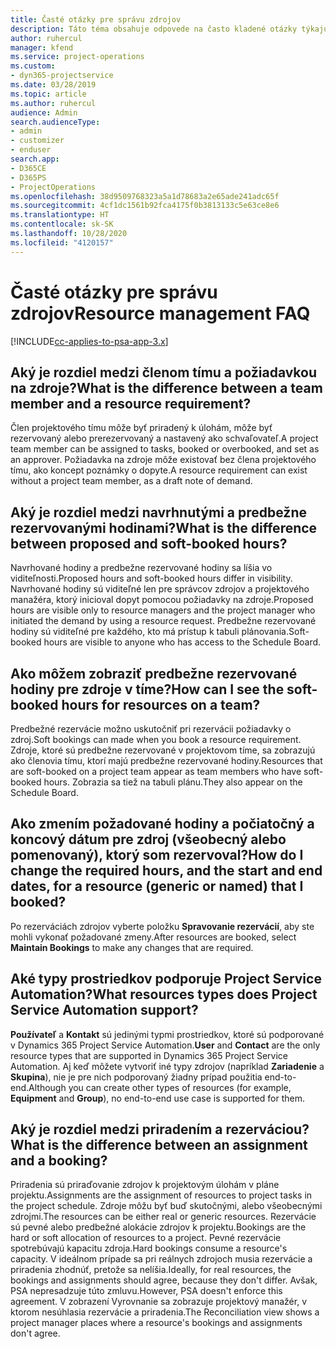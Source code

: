 ```yaml
---
title: Časté otázky pre správu zdrojov
description: Táto téma obsahuje odpovede na často kladené otázky týkajúce sa správy zdrojov.
author: ruhercul
manager: kfend
ms.service: project-operations
ms.custom:
- dyn365-projectservice
ms.date: 03/28/2019
ms.topic: article
ms.author: ruhercul
audience: Admin
search.audienceType:
- admin
- customizer
- enduser
search.app:
- D365CE
- D365PS
- ProjectOperations
ms.openlocfilehash: 38d9509768323a5a1d78683a2e65ade241adc65f
ms.sourcegitcommit: 4cf1dc1561b92fca4175f0b3813133c5e63ce8e6
ms.translationtype: HT
ms.contentlocale: sk-SK
ms.lasthandoff: 10/28/2020
ms.locfileid: "4120157"
---
```

# <a name="resource-management-faq"></a><span data-ttu-id="52837-103">Časté otázky pre správu zdrojov</span><span class="sxs-lookup"><span data-stu-id="52837-103">Resource management FAQ</span></span>

[!INCLUDE[cc-applies-to-psa-app-3.x](../includes/cc-applies-to-psa-app-3x.md)]

## <a name="what-is-the-difference-between-a-team-member-and-a-resource-requirement"></a><span data-ttu-id="52837-104">Aký je rozdiel medzi členom tímu a požiadavkou na zdroje?</span><span class="sxs-lookup"><span data-stu-id="52837-104">What is the difference between a team member and a resource requirement?</span></span>

<span data-ttu-id="52837-105">Člen projektového tímu môže byť priradený k úlohám, môže byť rezervovaný alebo prerezervovaný a nastavený ako schvaľovateľ.</span><span class="sxs-lookup"><span data-stu-id="52837-105">A project team member can be assigned to tasks, booked or overbooked, and set as an approver.</span></span> <span data-ttu-id="52837-106">Požiadavka na zdroje môže existovať bez člena projektového tímu, ako koncept poznámky o dopyte.</span><span class="sxs-lookup"><span data-stu-id="52837-106">A resource requirement can exist without a project team member, as a draft note of demand.</span></span> 

## <a name="what-is-the-difference-between-proposed-and-soft-booked-hours"></a><span data-ttu-id="52837-107">Aký je rozdiel medzi navrhnutými a predbežne rezervovanými hodinami?</span><span class="sxs-lookup"><span data-stu-id="52837-107">What is the difference between proposed and soft-booked hours?</span></span>

<span data-ttu-id="52837-108">Navrhované hodiny a predbežne rezervované hodiny sa líšia vo viditeľnosti.</span><span class="sxs-lookup"><span data-stu-id="52837-108">Proposed hours and soft-booked hours differ in visibility.</span></span> <span data-ttu-id="52837-109">Navrhované hodiny sú viditeľné len pre správcov zdrojov a projektového manažéra, ktorý inicioval dopyt pomocou požiadavky na zdroje.</span><span class="sxs-lookup"><span data-stu-id="52837-109">Proposed hours are visible only to resource managers and the project manager who initiated the demand by using a resource request.</span></span> <span data-ttu-id="52837-110">Predbežne rezervované hodiny sú viditeľné pre každého, kto má prístup k tabuli plánovania.</span><span class="sxs-lookup"><span data-stu-id="52837-110">Soft-booked hours are visible to anyone who has access to the Schedule Board.</span></span>

## <a name="how-can-i-see-the-soft-booked-hours-for-resources-on-a-team"></a><span data-ttu-id="52837-111">Ako môžem zobraziť predbežne rezervované hodiny pre zdroje v tíme?</span><span class="sxs-lookup"><span data-stu-id="52837-111">How can I see the soft-booked hours for resources on a team?</span></span>

<span data-ttu-id="52837-112">Predbežné rezervácie možno uskutočniť pri rezervácii požiadavky o zdroj.</span><span class="sxs-lookup"><span data-stu-id="52837-112">Soft bookings can made when you book a resource requirement.</span></span> <span data-ttu-id="52837-113">Zdroje, ktoré sú predbežne rezervované v projektovom tíme, sa zobrazujú ako členovia tímu, ktorí majú predbežne rezervované hodiny.</span><span class="sxs-lookup"><span data-stu-id="52837-113">Resources that are soft-booked on a project team appear as team members who have soft-booked hours.</span></span> <span data-ttu-id="52837-114">Zobrazia sa tiež na tabuli plánu.</span><span class="sxs-lookup"><span data-stu-id="52837-114">They also appear on the Schedule Board.</span></span>

## <a name="how-do-i-change-the-required-hours-and-the-start-and-end-dates-for-a-resource-generic-or-named-that-i-booked"></a><span data-ttu-id="52837-115">Ako zmením požadované hodiny a počiatočný a koncový dátum pre zdroj (všeobecný alebo pomenovaný), ktorý som rezervoval?</span><span class="sxs-lookup"><span data-stu-id="52837-115">How do I change the required hours, and the start and end dates, for a resource (generic or named) that I booked?</span></span>

<span data-ttu-id="52837-116">Po rezerváciách zdrojov vyberte položku **Spravovanie rezervácií**, aby ste mohli vykonať požadované zmeny.</span><span class="sxs-lookup"><span data-stu-id="52837-116">After resources are booked, select **Maintain Bookings** to make any changes that are required.</span></span>

## <a name="what-resources-types-does-project-service-automation-support"></a><span data-ttu-id="52837-117">Aké typy prostriedkov podporuje Project Service Automation?</span><span class="sxs-lookup"><span data-stu-id="52837-117">What resources types does Project Service Automation support?</span></span>

<span data-ttu-id="52837-118">**Používateľ** a **Kontakt** sú jedinými typmi prostriedkov, ktoré sú podporované v Dynamics 365 Project Service Automation.</span><span class="sxs-lookup"><span data-stu-id="52837-118">**User** and **Contact** are the only resource types that are supported in Dynamics 365 Project Service Automation.</span></span> <span data-ttu-id="52837-119">Aj keď môžete vytvoriť iné typy zdrojov (napríklad **Zariadenie** a **Skupina**), nie je pre nich podporovaný žiadny prípad použitia end-to-end.</span><span class="sxs-lookup"><span data-stu-id="52837-119">Although you can create other types of resources (for example, **Equipment** and **Group**), no end-to-end use case is supported for them.</span></span>

## <a name="what-is-the-difference-between-an-assignment-and-a-booking"></a><span data-ttu-id="52837-120">Aký je rozdiel medzi priradením a rezerváciou?</span><span class="sxs-lookup"><span data-stu-id="52837-120">What is the difference between an assignment and a booking?</span></span>

<span data-ttu-id="52837-121">Priradenia sú priraďovanie zdrojov k projektovým úlohám v pláne projektu.</span><span class="sxs-lookup"><span data-stu-id="52837-121">Assignments are the assignment of resources to project tasks in the project schedule.</span></span> <span data-ttu-id="52837-122">Zdroje môžu byť buď skutočnými, alebo všeobecnými zdrojmi.</span><span class="sxs-lookup"><span data-stu-id="52837-122">The resources can be either real or generic resources.</span></span> <span data-ttu-id="52837-123">Rezervácie sú pevné alebo predbežné alokácie zdrojov k projektu.</span><span class="sxs-lookup"><span data-stu-id="52837-123">Bookings are the hard or soft allocation of resources to a project.</span></span> <span data-ttu-id="52837-124">Pevné rezervácie spotrebúvajú kapacitu zdroja.</span><span class="sxs-lookup"><span data-stu-id="52837-124">Hard bookings consume a resource's capacity.</span></span> <span data-ttu-id="52837-125">V ideálnom prípade sa pri reálnych zdrojoch musia rezervácie a priradenia zhodnúť, pretože sa nelíšia.</span><span class="sxs-lookup"><span data-stu-id="52837-125">Ideally, for real resources, the bookings and assignments should agree, because they don't differ.</span></span> <span data-ttu-id="52837-126">Avšak, PSA nepresadzuje túto zmluvu.</span><span class="sxs-lookup"><span data-stu-id="52837-126">However, PSA doesn't enforce this agreement.</span></span> <span data-ttu-id="52837-127">V zobrazení Vyrovnanie sa zobrazuje projektový manažér, v ktorom nesúhlasia rezervácie a priradenia.</span><span class="sxs-lookup"><span data-stu-id="52837-127">The Reconciliation view shows a project manager places where a resource's bookings and assignments don't agree.</span></span>
